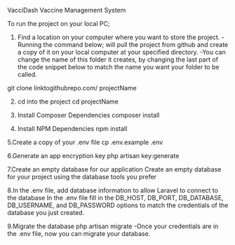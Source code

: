 VacciDash
Vaccine Management System

To run the project on your local PC;
1. Find a location on your computer where you want to store the project.
-Running the command below; will pull the project from github and create a copy of it on your local computer at your specified directory.
-You can change the name of this folder it creates, by changing the last part of the code snippet below to match the name you want your folder to be called.

git clone linktogithubrepo.com/ projectName

2. cd into the project
cd projectName

3. Install Composer Dependencies
composer install

4. Install NPM Dependencies
npm install

5.Create a copy of your .env file
cp .env.example .env

6.Generate an app encryption key
php artisan key:generate

7.Create an empty database for our application
Create an empty database for your project using the database tools you prefer

8.In the .env file, add database information to allow Laravel to connect to the database
In the .env file fill in the DB_HOST, DB_PORT, DB_DATABASE, DB_USERNAME, and DB_PASSWORD options to match the credentials of the database you just created. 

9.Migrate the database
php artisan migrate
-Once your credentials are in the .env file, now you can migrate your database.


